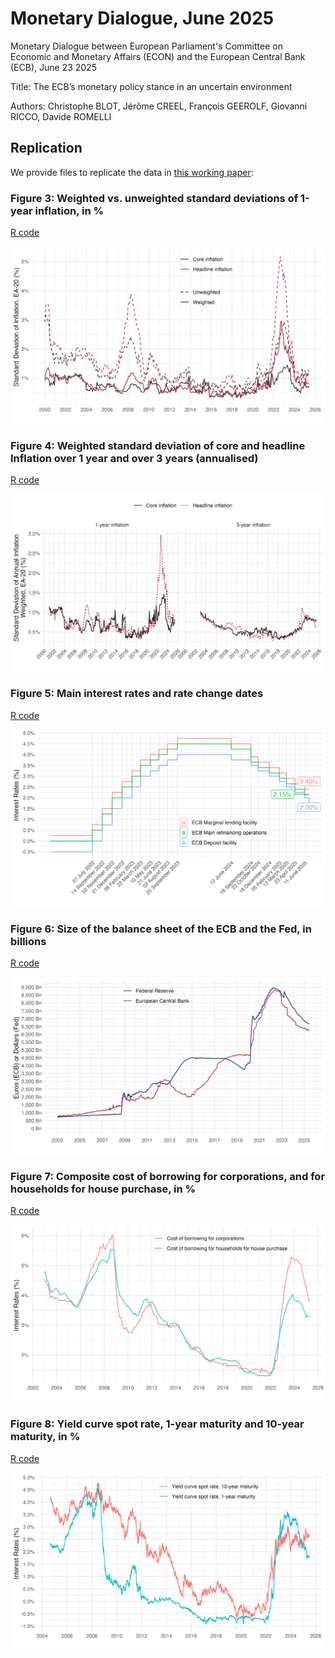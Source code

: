 # Monetary Dialogue, June 2025

Monetary Dialogue between European Parliament's Committee on Economic and Monetary Affairs (ECON) and the European Central Bank (ECB), June 23 2025

Title: The ECB’s monetary policy stance in an uncertain environment

Authors: Christophe BLOT, Jérôme CREEL, François GEEROLF, Giovanni RICCO, Davide ROMELLI


## Replication

We provide files to replicate the data in [this working paper](https://www.europarl.europa.eu/RegData/etudes/STUD/2025/764390/ECTI_STU(2025)764390_EN.pdf):

### Figure 3: Weighted vs. unweighted standard deviations of 1-year inflation, in %

[R code](figure3.R)

![Figure 3](figure3.png)

### Figure 4: Weighted standard deviation of core and headline Inflation over 1 year and over 3 years (annualised)

[R code](figure4.R)

![Figure 4](figure4.png)

### Figure 5: Main interest rates and rate change dates

[R code](figure5.R)

![Figure 5](figure5.png)

### Figure 6: Size of the balance sheet of the ECB and the Fed, in billions

[R code](figure6.R)

![Figure 6](figure6.png)

### Figure 7: Composite cost of borrowing for corporations, and for households for house purchase, in %

[R code](figure7.R)

![Figure 7](figure7.png)

### Figure 8: Yield curve spot rate, 1-year maturity and 10-year maturity, in %

[R code](figure8.R)

![Figure 8](figure8.png)


